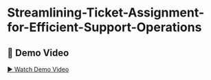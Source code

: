 # Streamlining-Ticket-Assignment-for-Efficient-Support-Operations

## 🎥 Demo Video
[▶ Watch Demo Video](https://drive.google.com/file/d/1-Ht6Uo8gLWyzIZ1lxOeCV4UY1HNhTW6F/view?usp=drive_link)

